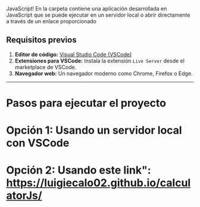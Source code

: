 JavaScript!
En la carpeta contiene una aplicación desarrollada en JavaScript que se puede ejecutar en un servidor local o abrir directamente a través de un enlace proporcionado

## Requisitos previos

1. **Editor de código:** [Visual Studio Code (VSCode)](https://code.visualstudio.com/)
2. **Extensiones para VSCode:** Instala la extensión `Live Server` desde el marketplace de VSCode.
3. **Navegador web:** Un navegador moderno como Chrome, Firefox o Edge.

---

# Pasos para ejecutar el proyecto

# Opción 1: Usando un servidor local con VSCode
# Opción 2: Usando este link": https://luigiecalo02.github.io/calculatorJs/
